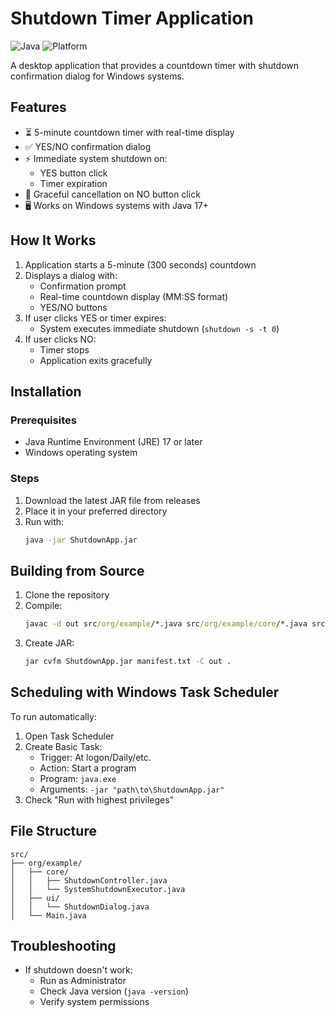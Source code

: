 # Shutdown Timer Application

![Java](https://img.shields.io/badge/Java-17%2B-blue)
![Platform](https://img.shields.io/badge/Platform-Windows-lightgrey)

A desktop application that provides a countdown timer with shutdown confirmation dialog for Windows systems.

## Features

- ⏳ 5-minute countdown timer with real-time display
- ✅ YES/NO confirmation dialog
- ⚡ Immediate system shutdown on:
  - YES button click
  - Timer expiration
- 🚫 Graceful cancellation on NO button click
- 🖥️ Works on Windows systems with Java 17+

## How It Works

1. Application starts a 5-minute (300 seconds) countdown
2. Displays a dialog with:
   - Confirmation prompt
   - Real-time countdown display (MM:SS format)
   - YES/NO buttons
3. If user clicks YES or timer expires:
   - System executes immediate shutdown (`shutdown -s -t 0`)
4. If user clicks NO:
   - Timer stops
   - Application exits gracefully

## Installation

### Prerequisites
- Java Runtime Environment (JRE) 17 or later
- Windows operating system

### Steps
1. Download the latest JAR file from releases
2. Place it in your preferred directory
3. Run with:
   ```cmd
   java -jar ShutdownApp.jar
   ```

## Building from Source

1. Clone the repository
2. Compile:
   ```cmd
   javac -d out src/org/example/*.java src/org/example/core/*.java src/org/example/ui/*.java
   ```
3. Create JAR:
   ```cmd
   jar cvfm ShutdownApp.jar manifest.txt -C out .
   ```

## Scheduling with Windows Task Scheduler

To run automatically:
1. Open Task Scheduler
2. Create Basic Task:
   - Trigger: At logon/Daily/etc.
   - Action: Start a program
   - Program: `java.exe`
   - Arguments: `-jar "path\to\ShutdownApp.jar"`
3. Check "Run with highest privileges"

## File Structure

```
src/
├── org/example/
│   ├── core/
│   │   ├── ShutdownController.java
│   │   └── SystemShutdownExecutor.java
│   ├── ui/
│   │   └── ShutdownDialog.java
│   └── Main.java
```

## Troubleshooting

- If shutdown doesn't work:
  - Run as Administrator
  - Check Java version (`java -version`)
  - Verify system permissions
